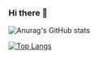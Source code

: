 ### Hi there 👋

![Anurag's GitHub stats](https://github-readme-stats.vercel.app/api?username=rocribeiro&show_icons=true&theme=radical)


[![Top Langs](https://github-readme-stats.vercel.app/api/top-langs/?username=rocribeiro&layout=compact)](https://github.com/anuraghazra/github-readme-stats)


<!--
**rocribeiro/rocribeiro** is a ✨ _special_ ✨ repository because its `README.md` (this file) appears on your GitHub profile.

Here are some ideas to get you started:

- 🔭 I’m currently working on ...
- 🌱 I’m currently learning ...
- 👯 I’m looking to collaborate on ...
- 🤔 I’m looking for help with ...
- 💬 Ask me about ...
- 📫 How to reach me: ...
- 😄 Pronouns: ...
- ⚡ Fun fact: ...
-->
